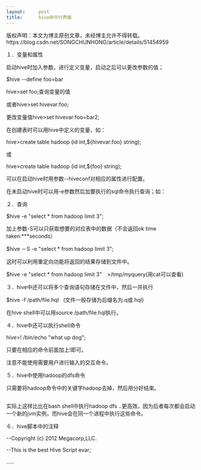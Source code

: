 ```yaml
---
layout:     post
title:      hive命令行界面
---
```

<div id="article_content" class="article_content clearfix csdn-tracking-statistics" data-pid="blog" data-mod="popu_307" data-dsm="post">
								<div class="article-copyright">
					版权声明：本文为博主原创文章，未经博主允许不得转载。					https://blog.csdn.net/SONGCHUNHONG/article/details/51454959				</div>
								            <link rel="stylesheet" href="https://csdnimg.cn/release/phoenix/template/css/ck_htmledit_views-f76675cdea.css">
						<div class="htmledit_views" id="content_views">
                
<p>１．变量和属性</p>
<p>启动hive时加入参数，进行定义变量，启动之后可以更改参数的值；</p>
<p>$hive --define foo=bar</p>
<p>hive&gt;set foo;查询变量的值</p>
<p>或者hive&gt;set hivevar:foo;</p>
<p>更改变量值hive&gt;set hivevar:foo=bar2;</p>
<p>在创建表时可以用hive中定义的变量，如：</p>
<p>hive&gt;create table hadoop (id int,${hivevar:foo} string);</p>
<p>或</p>
<p></p>
<p>hive&gt;create table hadoop (id int,${foo} string);</p>
<p>可以在启动hive时用参数--hiveconf对相应的属性进行配置。</p>
<p>在未启动hive时可以用-e参数然后加要执行的sql命令执行查询；如：</p>
<p>２．查询</p>
<p>$hive -e "select * from hadoop limit 3";</p>
<p>加上参数-S可以只获取想要的对应表中的数据（不会返回ok time taken:***seconds）<br></p>
$hive －S -e "select * from hadoop limit 3";
<p>这时可以利用重定向功能将返回的结果存储到文件中。</p>
<p>$hive -e "select * from hadoop limit 3"　&gt;/tmp/myquery(用cat可以查看)</p>
<p>３．hive中还可以将多个查询语句存储在文件中，然后一并执行</p>
<p>$hive -f /path/file.hql   (文件一般存储为后缀名为.q或.hql)</p>
<p>在hive shell中可以用source /path/file.hql执行。</p>
<p>４．hive中还可以执行shell命令</p>
<p>hive&gt;! /bin/echo "what up dog";</p>
<p>只要在相应的命令前面加上!即可。</p>
<p>注意不能使用需要用户进行输入的交互命令。</p>
<p>５．hive中使用hadoop的dfs命令</p>
<p>只需要将hadoop命令中的关键字hadoop去掉，然后用分好结束。</p>
<p><img src="https://img-blog.csdn.net/20160519165720535" alt=""><br></p>
<p>实际上这样比比在bash shell中执行hadoop dfs ..更高效，因为后者每次都会启动一个新的jvm实例，而hive会在同一个进程中执行这些命令。</p>
<p>６．hive脚本中的注释</p>
<p>--Copyright (c) 2012 Megacorp,LLC.</p>
<p>--This is the best Hive Script evar;</p>
<p>.....<br></p>
<p><br></p>
<p><br></p>
            </div>
                </div>